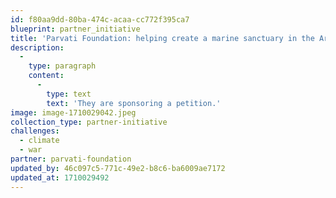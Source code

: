 ```yaml
---
id: f80aa9dd-80ba-474c-acaa-cc772f395ca7
blueprint: partner_initiative
title: 'Parvati Foundation: helping create a marine sanctuary in the Arctic.'
description:
  -
    type: paragraph
    content:
      -
        type: text
        text: 'They are sponsoring a petition.'
image: image-1710029042.jpeg
collection_type: partner-initiative
challenges:
  - climate
  - war
partner: parvati-foundation
updated_by: 46c097c5-771c-49e2-b8c6-ba6009ae7172
updated_at: 1710029492
---
```


